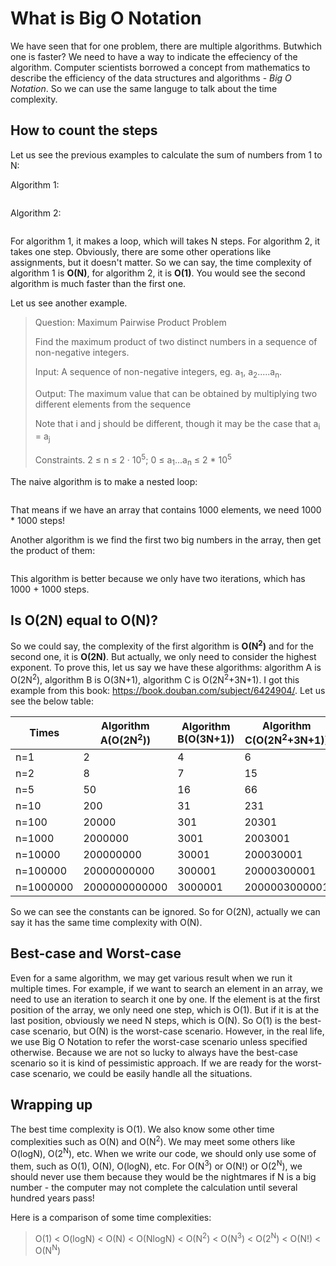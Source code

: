 # What is Big O Notation

We have seen that for one problem, there are multiple algorithms. Butwhich one is faster? We need to have a way to indicate the effeciency of the algorithm. Computer scientists borrowed a concept from mathematics to describe the efficiency of the data structures and algorithms - *Big O Notation*. So we can use the same languge to talk about the time complexity.

## How to count the steps

Let us see the previous examples to calculate the sum of numbers from 1 to N:

Algorithm 1:

``` cs --region calculate-sum-naive --source-file ../../src/FunCoding.LearnCSharpAlgorithms/Warmup/CalculateSum.cs --project ../../src/FunCoding.LearnCSharpAlgorithms/FunCoding.LearnCSharpAlgorithms.csproj

```

Algorithm 2:

``` cs --region calculate-sum-by-gauss --source-file ../../src/FunCoding.LearnCSharpAlgorithms/Warmup/CalculateSum.cs --project ../../src/FunCoding.LearnCSharpAlgorithms/FunCoding.LearnCSharpAlgorithms.csproj

```

For algorithm 1, it makes a loop, which will takes N steps. For algorithm 2, it takes one step. Obviously, there are some other operations like assignments, but it doesn't matter. So we can say, the time complexity of algorithm 1 is **O(N)**, for algorithm 2, it is **O(1)**. You would see the second algorithm is much faster than the first one.

Let us see another example.

> Question: Maximum Pairwise Product Problem
>
> Find the maximum product of two distinct numbers in a sequence of non-negative integers. 
>
> Input: A sequence of non-negative integers, eg. a<sub>1</sub>, a<sub>2</sub>.....a<sub>n</sub>.
>
> Output: The maximum value that can be obtained by multiplying two different elements from the sequence
>
> Note that i and j should be different, though it may be the case that a<sub>i</sub> = a<sub>j</sub>
>
> Constraints. 2 ≤ n ≤ 2 · 10<sup>5</sup>; 0 ≤ a<sub>1</sub>...a<sub>n</sub> ≤ 2 * 10<sup>5</sup>

The naive algorithm is to make a nested loop:

``` cs --region max-pairwise-product-naive --source-file ../../src/FunCoding.LearnCSharpAlgorithms/Warmup/MaxPairwiseProduct.cs --project ../../src/FunCoding.LearnCSharpAlgorithms/FunCoding.LearnCSharpAlgorithms.csproj

```

That means if we have an array that contains 1000 elements, we need 1000 * 1000 steps!

Another algorithm is we find the first two big numbers in the array, then get the product of them:

``` cs --region max-pairwise-product-fast --source-file ../../src/FunCoding.LearnCSharpAlgorithms/Warmup/MaxPairwiseProduct.cs --project ../../src/FunCoding.LearnCSharpAlgorithms/FunCoding.LearnCSharpAlgorithms.csproj

```

This algorithm is better because we only have two iterations, which has 1000 + 1000 steps.

## Is O(2N) equal to O(N)?

So we could say, the complexity of the first algorithm is **O(N<sup>2</sup>)** and for the second one, it is **O(2N)**. But actually, we only need to consider the highest exponent. To prove this, let us say we have these algorithms: algorithm A is O(2N<sup>2</sup>), algorithm B is O(3N+1), algorithm C is O(2N<sup>2</sup>+3N+1). I got this example from this book: https://book.douban.com/subject/6424904/. Let us see the below table:

| Times     | Algorithm A(O(2N<sup>2</sup>)) | Algorithm B(O(3N+1)) | Algorithm C(O(2N<sup>2</sup>+3N+1)) |
| --------- | ------------------------------ | -------------------- | ----------------------------------- |
| n=1       | 2                              | 4                    | 6                                   |
| n=2       | 8                              | 7                    | 15                                  |
| n=5       | 50                             | 16                   | 66                                  |
| n=10      | 200                            | 31                   | 231                                 |
| n=100     | 20000                          | 301                  | 20301                               |
| n=1000    | 2000000                        | 3001                 | 2003001                             |
| n=10000   | 200000000                      | 30001                | 200030001                           |
| n=100000  | 20000000000                    | 300001               | 20000300001                         |
| n=1000000 | 2000000000000                  | 3000001              | 2000003000001                       |

So we can see the constants can be ignored. So for O(2N), actually we can say it has the same time complexity with O(N).

## Best-case and Worst-case

Even for a same algorithm, we may get various result when we run it multiple times. For example, if we want to search an element in an array, we need to use an iteration to search it one by one. If the element is at the first position of the array, we only need one step, which is O(1). But if it is at the last position, obviously we need N steps, which is O(N). So O(1) is the best-case scenario, but O(N) is the worst-case scenario. However, in the real life, we use Big O Notation to refer the worst-case scenario unless specified otherwise. Because we are not so lucky to always have the best-case scenario so it is kind of pessimistic approach. If we are ready for the worst-case scenario, we could be easily handle all the situations.



## Wrapping up

The best time complexity is O(1). We also know some other time complexities such as O(N) and O(N<sup>2</sup>). We may meet some others like O(logN), O(2<sup>N</sup>), etc. When we write our code, we should only use some of them, such as O(1), O(N), O(logN), etc. For O(N<sup>3</sup>) or O(N!) or O(2<sup>N</sup>), we should never use them because they would be the nightmares if N is a big number - the computer may not complete the calculation until several hundred years pass!

Here is a comparison of some time complexities:

>  O(1) < O(logN) < O(N) < O(NlogN) < O(N<sup>2</sup>) < O(N<sup>3</sup>) < O(2<sup>N</sup>) < O(N!) < O(N<sup>N</sup>)

